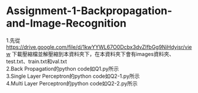 # Assignment-1-Backpropagation-and-Image-Recognition
1.先從 https://drive.google.com/file/d/1kwYYWL67O0Dcbx3dvZIfbGg9NiHdyisr/view 下載壓縮檔並解壓縮到本資料夾下，在本資料夾下會有images資料夾、test.txt、train.txt和val.txt \
2.Back Propagation的python code如Q1.py所示 \
3.Single Layer Perceptron的python code如Q2-1.py所示 \
4.Multi Layer Perceptron的python code如Q2-2.py所示

